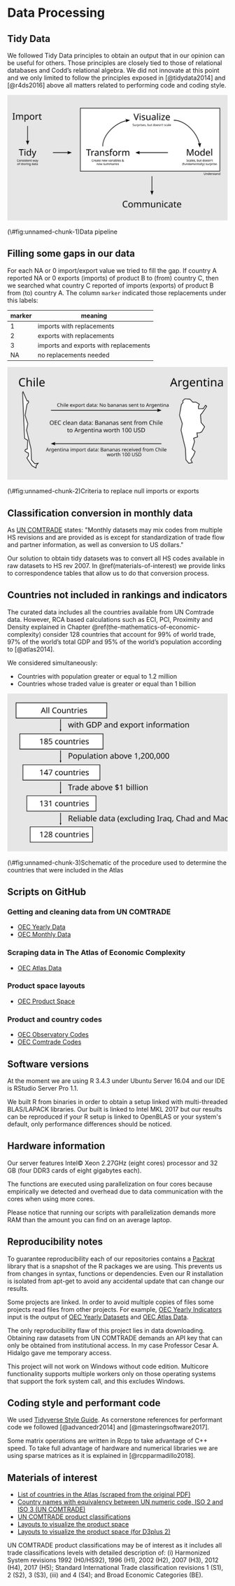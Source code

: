 # Data Processing

## Tidy Data

We followed Tidy Data principles to obtain an output that in our opinion can be useful for others. Those principles are closely tied to those of relational databases and Codd’s relational algebra. We did not innovate at this point and we only limited to follow the principles exposed in [@tidydata2014] and [@r4ds2016] above all matters related to performing code and coding style.

<div class="figure">
<img src="fig/tidy-data.svg" alt="Data pipeline"  />
<p class="caption">(\#fig:unnamed-chunk-1)Data pipeline</p>
</div>

## Filling some gaps in our data

For each NA or 0 import/export value we tried to fill the gap. If country A reported NA or 0 exports (imports) of product B to (from) country C, then we searched what country C reported of imports (exports) of product B from (to) country A. The column `marker` indicated those replacements under this labels:

|marker|meaning                              |
|------|-------------------------------------|
|1     |imports with replacements            |
|2     |exports with replacements            |
|3     |imports and exports with replacements|
|NA    |no replacements needed               |

<div class="figure">
<img src="fig/clean-data.svg" alt="Criteria to replace null imports or exports"  />
<p class="caption">(\#fig:unnamed-chunk-2)Criteria to replace null imports or exports</p>
</div>

## Classification conversion in monthly data

As [UN COMTRADE](https://comtrade.un.org/data/) states: "Monthly datasets may mix codes from multiple HS revisions and are provided as is except for standardization of trade flow and partner information, as well as conversion to US dollars."

Our solution to obtain tidy datasets was to convert all HS codes available in raw datasets to HS rev 2007. In \@ref(materials-of-interest) we provide links to correspondence tables that allow us to do that conversion process.

## Countries not included in rankings and indicators

The curated data includes all the countries available from UN Comtrade data. However, RCA based calculations such as ECI, PCI, Proximity and Density explained in Chapter \@ref(the-mathematics-of-economic-complexity) consider 128 countries that account for 99% of world trade, 97% of the world’s total GDP and 95% of the world’s population according to [@atlas2014].

We considered simultaneously:

* Countries with population greater or equal to 1.2 million
* Countries whose traded value is greater or equal than 1 billion

<div class="figure">
<img src="fig/countries.svg" alt="Schematic of the procedure used to determine the countries that were included in the Atlas"  />
<p class="caption">(\#fig:unnamed-chunk-3)Schematic of the procedure used to determine the countries that were included in the Atlas</p>
</div>

## Scripts on GitHub

### Getting and cleaning data from UN COMTRADE

* [OEC Yearly Data](https://github.com/observatory-economic-complexity/oec-yearly-datasets)
* [OEC Monthly Data](https://github.com/observatory-economic-complexity/oec-monthly-datasets)

### Scraping data in The Atlas of Economic Complexity

* [OEC Atlas Data](https://github.com/observatory-economic-complexity/oec-atlas-data)

### Product space layouts

* [OEC Product Space](https://github.com/observatory-economic-complexity/oec-product-space)

### Product and country codes

* [OEC Observatory Codes](https://github.com/observatory-economic-complexity/oec-observatory-codes)
* [OEC Comtrade Codes](https://github.com/observatory-economic-complexity/oec-comtrade-codes)

## Software versions

At the moment we are using R 3.4.3 under Ubuntu Server 16.04 and our IDE is RStudio Server Pro 1.1.

We built R from binaries in order to obtain a setup linked with multi-threaded BLAS/LAPACK libraries. Our built is linked to Intel MKL 2017 but our results can be reproduced if your R setup is linked to OpenBLAS or your system's default, only performance differences should be noticed.

## Hardware information

Our server features Intel© Xeon 2.27GHz (eight cores) processor and 32 GB (four DDR3 cards of eight gigabytes each).

The functions are executed using parallelization on four cores because empirically we detected and overhead due to data communication with the cores when using more cores.

Please notice that running our scripts with parallelization demands more RAM than the amount you can find on an average laptop. 

## Reproducibility notes

To guarantee reproducibility each of our repositories contains a [Packrat](https://rstudio.github.io/packrat/) library that is a snapshot of the R packages we are using. This prevents us from changes in syntax, functions or dependencies. Even our R installation is isolated from apt-get to avoid any accidental update that can change our results.

Some projects are linked. In order to avoid multiple copies of files some projects read files from other projects. For example, [OEC Yearly Indicators](https://github.com/observatory-economic-complexity/oec-yearly-indicators) input is the output of [OEC Yearly Datasets](https://github.com/observatory-economic-complexity/oec-yearly-datasets) and [OEC Atlas Data](https://github.com/observatory-economic-complexity/oec-atlas-data).

The only reproducibility flaw of this project lies in data downloading. Obtaining raw datasets from UN COMTRADE demands an API key that can only be obtained from institutional access. In my case Professor Cesar A. Hidalgo gave me temporary access.

This project will not work on Windows without code edition. Multicore functionality supports multiple workers only on those operating systems that support the fork system call, and this excludes Windows.

## Coding style and performant code

We used [Tidyverse Style Guide](http://style.tidyverse.org/). As cornerstone references for performant code we followed [@advancedr2014] and [@masteringsoftware2017].

Some matrix operations are written in Rcpp to take advantage of C++ speed. To take full advantage of hardware and numerical libraries we are using sparse matrices as it is explained in [@rcpparmadillo2018].

## Materials of interest

* [List of countries in the Atlas (scraped from the original PDF)](https://github.com/observatory-economic-complexity/oec-atlas-data/blob/master/2-atlas-countries.csv)
* [Country names with equivalency between UN numeric code, ISO 2 and ISO 3 (UN COMTRADE)](https://github.com/observatory-economic-complexity/oec-comtrade-codes/blob/master/country-codes.xls?raw=true)
* [UN COMTRADE product classifications](https://github.com/observatory-economic-complexity/oec-comtrade-codes/blob/master/official-list-of-comtrade-codes.xlsx?raw=true)
* [Layouts to visualize the product space](https://github.com/observatory-economic-complexity/oec-product-space/tree/master/hs92-sitc/2-layouts-rpackage)
* [Layouts to visualize the product space (for D3plus 2)](https://github.com/observatory-economic-complexity/oec-product-space/tree/master/hs92-sitc/3-layouts-d3plus2)

UN COMTRADE product classifications may be of interest as it includes all trade classifications levels with detailed description of: (i) Harmonized System revisions 1992 (H0/HS92), 1996 (H1), 2002 (H2), 2007 (H3), 2012 (H4), 2017 (H5); Standard International Trade classification revisions 1 (S1), 2 (S2), 3 (S3), (iii) and 4 (S4); and Broad Economic Categories (BE).
